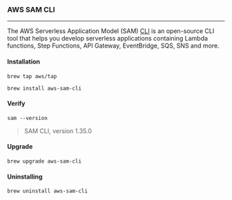 ### AWS SAM CLI
---

The AWS Serverless Application Model (SAM) [CLI](https://github.com/aws/aws-sam-cli) is an open-source CLI tool that helps you develop serverless applications containing Lambda functions, Step Functions, API Gateway, EventBridge, SQS, SNS and more. 

#### Installation
```
brew tap aws/tap
```

```
brew install aws-sam-cli
```

#### Verify
```
sam --version
```
> SAM CLI, version 1.35.0

#### Upgrade
```
brew upgrade aws-sam-cli
```

#### Uninstalling
```
brew uninstall aws-sam-cli
```
